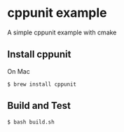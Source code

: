 # cppunit example
A simple cppunit example with cmake

## Install cppunit
On Mac
```
$ brew install cppunit
```

## Build and Test
```
$ bash build.sh
```
